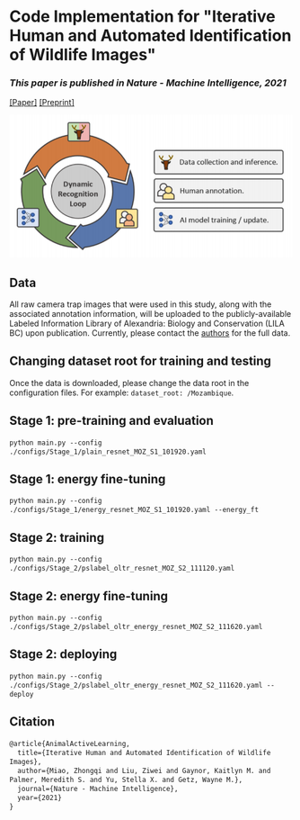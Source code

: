 # Code Implementation for "Iterative Human and Automated Identification of Wildlife Images"

### *This paper is published in Nature - Machine Intelligence, 2021*

[[Paper]](https://www.nature.com/articles/s42256-021-00393-0) [[Preprint]](https://arxiv.org/abs/2105.02320)

<img src='./assets/intro.png' width=600>

## Data
All raw camera trap images that were used in this study, along with the associated
annotation information, will be uploaded to the publicly-available Labeled Information
Library of Alexandria: Biology and Conservation (LILA BC) upon publication. Currently, please 
contact the [authors](zhongqi.miao@berkeley.edu) for the full data.

## Changing dataset root for training and testing
Once the data is downloaded, please change the data root in the configuration files. For 
example: `dataset_root: /Mozambique`. 

## Stage 1: pre-training and evaluation
```
python main.py --config ./configs/Stage_1/plain_resnet_MOZ_S1_101920.yaml
```
## Stage 1: energy fine-tuning
```
python main.py --config ./configs/Stage_1/energy_resnet_MOZ_S1_101920.yaml --energy_ft
```
## Stage 2: training
```
python main.py --config ./configs/Stage_2/pslabel_oltr_resnet_MOZ_S2_111120.yaml
```
## Stage 2: energy fine-tuning
```
python main.py --config ./configs/Stage_2/pslabel_oltr_energy_resnet_MOZ_S2_111620.yaml
```
## Stage 2: deploying
```
python main.py --config ./configs/Stage_2/pslabel_oltr_energy_resnet_MOZ_S2_111620.yaml --deploy
```

## Citation
```
@article{AnimalActiveLearning,
  title={Iterative Human and Automated Identification of Wildlife Images},
  author={Miao, Zhongqi and Liu, Ziwei and Gaynor, Kaitlyn M. and Palmer, Meredith S. and Yu, Stella X. and Getz, Wayne M.},
  journal={Nature - Machine Intelligence},
  year={2021}
}
```

